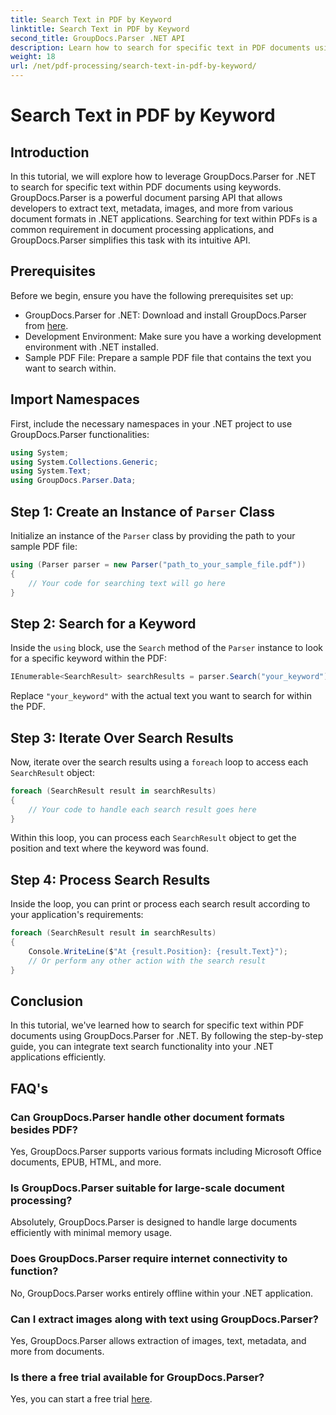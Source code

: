 ```yaml
---
title: Search Text in PDF by Keyword
linktitle: Search Text in PDF by Keyword
second_title: GroupDocs.Parser .NET API
description: Learn how to search for specific text in PDF documents using GroupDocs.Parser for .NET. Integrate powerful text search capabilities into your .NET efficiently.
weight: 18
url: /net/pdf-processing/search-text-in-pdf-by-keyword/
---
```


# Search Text in PDF by Keyword

## Introduction
In this tutorial, we will explore how to leverage GroupDocs.Parser for .NET to search for specific text within PDF documents using keywords. GroupDocs.Parser is a powerful document parsing API that allows developers to extract text, metadata, images, and more from various document formats in .NET applications. Searching for text within PDFs is a common requirement in document processing applications, and GroupDocs.Parser simplifies this task with its intuitive API.
## Prerequisites
Before we begin, ensure you have the following prerequisites set up:
- GroupDocs.Parser for .NET: Download and install GroupDocs.Parser from [here](https://releases.groupdocs.com/parser/net/).
- Development Environment: Make sure you have a working development environment with .NET installed.
- Sample PDF File: Prepare a sample PDF file that contains the text you want to search within.

## Import Namespaces
First, include the necessary namespaces in your .NET project to use GroupDocs.Parser functionalities:
```csharp
using System;
using System.Collections.Generic;
using System.Text;
using GroupDocs.Parser.Data;
```
## Step 1: Create an Instance of `Parser` Class
Initialize an instance of the `Parser` class by providing the path to your sample PDF file:
```csharp
using (Parser parser = new Parser("path_to_your_sample_file.pdf"))
{
    // Your code for searching text will go here
}
```
## Step 2: Search for a Keyword
Inside the `using` block, use the `Search` method of the `Parser` instance to look for a specific keyword within the PDF:
```csharp
IEnumerable<SearchResult> searchResults = parser.Search("your_keyword");
```
Replace `"your_keyword"` with the actual text you want to search for within the PDF.
## Step 3: Iterate Over Search Results
Now, iterate over the search results using a `foreach` loop to access each `SearchResult` object:
```csharp
foreach (SearchResult result in searchResults)
{
    // Your code to handle each search result goes here
}
```
Within this loop, you can process each `SearchResult` object to get the position and text where the keyword was found.
## Step 4: Process Search Results
Inside the loop, you can print or process each search result according to your application's requirements:
```csharp
foreach (SearchResult result in searchResults)
{
    Console.WriteLine($"At {result.Position}: {result.Text}");
    // Or perform any other action with the search result
}
```

## Conclusion
In this tutorial, we've learned how to search for specific text within PDF documents using GroupDocs.Parser for .NET. By following the step-by-step guide, you can integrate text search functionality into your .NET applications efficiently.

## FAQ's
### Can GroupDocs.Parser handle other document formats besides PDF?
Yes, GroupDocs.Parser supports various formats including Microsoft Office documents, EPUB, HTML, and more.
### Is GroupDocs.Parser suitable for large-scale document processing?
Absolutely, GroupDocs.Parser is designed to handle large documents efficiently with minimal memory usage.
### Does GroupDocs.Parser require internet connectivity to function?
No, GroupDocs.Parser works entirely offline within your .NET application.
### Can I extract images along with text using GroupDocs.Parser?
Yes, GroupDocs.Parser allows extraction of images, text, metadata, and more from documents.
### Is there a free trial available for GroupDocs.Parser?
Yes, you can start a free trial [here](https://releases.groupdocs.com/).
